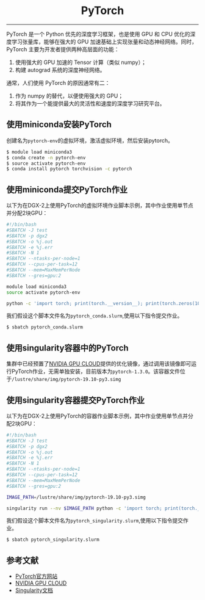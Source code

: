 # <center>PyTorch</center>

-----------

PyTorch 是一个 Python 优先的深度学习框架，也是使用 GPU 和 CPU 优化的深度学习张量库，能够在强大的 GPU 加速基础上实现张量和动态神经网络。同时，PyTorch 主要为开发者提供两种高层面的功能：

1. 使用强大的 GPU 加速的 Tensor 计算（类似 numpy）；
2. 构建 autograd 系统的深度神经网络。

通常，人们使用 PyTorch 的原因通常有二：

1. 作为 numpy 的替代，以便使用强大的 GPU；
2. 将其作为一个能提供最大的灵活性和速度的深度学习研究平台。

## 使用miniconda安装PyTorch

创建名为`pytorch-env`的虚拟环境，激活虚拟环境，然后安装pytorch。

```bash
$ module load miniconda3
$ conda create -n pytorch-env
$ source activate pytorch-env
$ conda install pytorch torchvision -c pytorch
```

## 使用miniconda提交PyTorch作业

以下为在DGX-2上使用PyTorch的虚拟环境作业脚本示例，其中作业使用单节点并分配2块GPU：

```bash
#!/bin/bash
#SBATCH -J test
#SBATCH -p dgx2
#SBATCH -o %j.out
#SBATCH -e %j.err
#SBATCH -N 1
#SBATCH --ntasks-per-node=1
#SBATCH --cpus-per-task=12
#SBATCH --mem=MaxMemPerNode
#SBATCH --gres=gpu:2

module load miniconda3
source activate pytorch-env

python -c 'import torch; print(torch.__version__); print(torch.zeros(10,10).cuda().shape)'
```

我们假设这个脚本文件名为`pytorch_conda.slurm`,使用以下指令提交作业。

```bash
$ sbatch pytorch_conda.slurm
```

## 使用singularity容器中的PyTorch

集群中已经预置了[NVIDIA GPU CLOUD](https://ngc.nvidia.com/)提供的优化镜像，通过调用该镜像即可运行PyTorch作业，无需单独安装，目前版本为`pytorch-1.3.0`。该容器文件位于`/lustre/share/img/pytorch-19.10-py3.simg`


## 使用singularity容器提交PyTorch作业

以下为在DGX-2上使用PyTorch的容器作业脚本示例，其中作业使用单节点并分配2块GPU：

```bash
#!/bin/bash
#SBATCH -J test
#SBATCH -p dgx2
#SBATCH -o %j.out
#SBATCH -e %j.err
#SBATCH -N 1
#SBATCH --ntasks-per-node=1
#SBATCH --cpus-per-task=12
#SBATCH --mem=MaxMemPerNode
#SBATCH --gres=gpu:2

IMAGE_PATH=/lustre/share/img/pytorch-19.10-py3.simg

singularity run --nv $IMAGE_PATH python -c 'import torch; print(torch.__version__); print(torch.zeros(10,10).cuda().shape)'
```

我们假设这个脚本文件名为`pytorch_singularity.slurm`,使用以下指令提交作业。

```bash
$ sbatch pytorch_singularity.slurm
```

## 参考文献

- [PyTorch官方网站](https://pytorch.org/)
- [NVIDIA GPU CLOUD](ngc.nvidia.com)
- [Singularity文档](https://sylabs.io/guides/3.5/user-guide/)